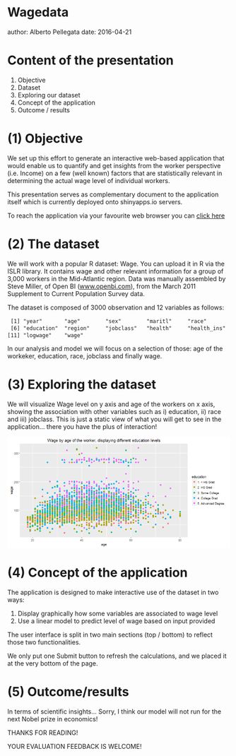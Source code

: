 Wagedata
========================================================
author: Alberto Pellegata
date: 2016-04-21

Content of the presentation 
========================================================

  1. Objective
  2. Dataset
  3. Exploring our dataset
  4. Concept of the application
  5. Outcome / results

(1) Objective 
========================================================

We set up this effort to generate an interactive web-based application that would enable us to quantify and get insights from the worker perspective (i.e. Income) on a few (well known) factors that are statistically relevant in determining the actual wage level of individual workers.

This presentation serves as complementary document to the application itself which is currently deployed onto shinyapps.io servers. 

To reach the application via your favourite web browser you can [click here](https://semola2006.shinyapps.io/dataproduct/)

(2) The dataset
========================================================

We will work with a popular R dataset: Wage. You can upload it in R via the ISLR library. It contains wage and other relevant information for a group of 3,000 workers in the Mid-Atlantic region. Data was manually assembled by Steve Miller, of Open BI (www.openbi.com), from the March 2011 Supplement to Current Population Survey data. 

The dataset is composed of 3000 observation and 12 variables as follows:


```
 [1] "year"       "age"        "sex"        "maritl"     "race"      
 [6] "education"  "region"     "jobclass"   "health"     "health_ins"
[11] "logwage"    "wage"      
```

In our analysis and model we will focus on a selection of those: age of the workeker, education, race, jobclass and finally wage.

(3) Exploring the dataset
========================================================

We will visualize Wage level on y axis and age of the workers on x axis, showing the association with other variables such as i) education, ii) race and iii) jobclass. 
This is just a static view of what you will get to see in the application... there you have the plus of interaction!

<img src="wagedata-figure/unnamed-chunk-2-1.png" title="plot of chunk unnamed-chunk-2" alt="plot of chunk unnamed-chunk-2" style="display: block; margin: auto;" />


(4) Concept of the application
========================================================

The application is designed to make interactive use of the dataset in two ways:

   1. Display graphically how some variables are associated to wage level
   2. Use a linear model to predict level of wage based on input provided 


The user interface is split in two main sections (top / bottom) to reflect those two functionalities.

We only put one Submit button to refresh the calculations, and we placed it at the very bottom of the page.

(5) Outcome/results
========================================================

In terms of scientific insights... Sorry, I think our model will not run for the next Nobel prize in economics! 

THANKS FOR READING! 

YOUR EVALUATION FEEDBACK IS WELCOME!



